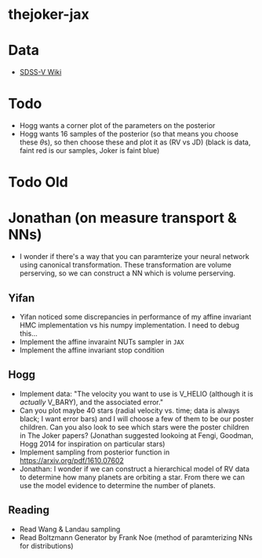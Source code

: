 # thejoker-jax

# Data
- [SDSS-V Wiki](https://sdss-wiki.atlassian.net/)

# Todo
- Hogg wants a corner plot of the parameters on the posterior
- Hogg wants 16 samples of the posterior (so that means you choose these $\theta$s), so then choose these and plot it as (RV vs JD) (black is data, faint red is our samples, Joker is faint blue)

# Todo Old
# Jonathan (on measure transport & NNs)
- I wonder if there's a way that you can paramterize your neural network using canonical transformation. These transformation are volume perserving, so we can construct a NN which is volume perserving.

## Yifan
- Yifan noticed some discrepancies in performance of my affine invariant HMC implementation vs his numpy implementation. I need to debug this...
- Implement the affine invaraint NUTs sampler in `JAX`
- Implement the affine invariant stop condition

## Hogg
- Implement data: "The velocity you want to use is V_HELIO (although it is *actually* V_BARY), and the associated error."
- Can you plot maybe 40 stars (radial velocity vs. time; data is always black; I want error bars) and I will choose a few of them to be our poster children. Can you also look to see which stars were the poster children in The Joker papers? (Jonathan suggested lookoing at Fengi, Goodman, Hogg 2014 for inspiration on particular stars)
- Implement sampling from posterior function in https://arxiv.org/pdf/1610.07602
- Jonathan: I wonder if we can construct a hierarchical model of RV data to determine how many planets are orbiting a star. From there we can use the model evidence to determine the number of planets.

## Reading
- Read Wang & Landau sampling
- Read Boltzmann Generator by Frank Noe (method of paramterizing NNs for distributions)

